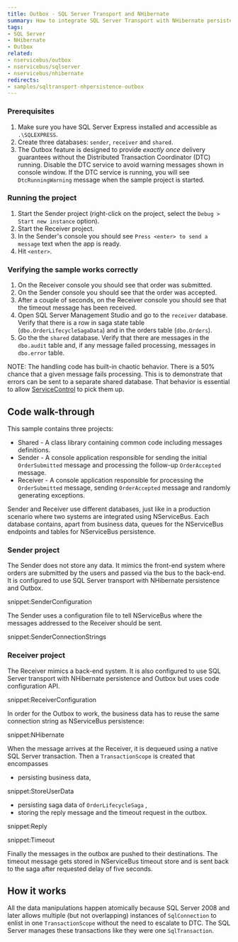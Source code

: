 ```yaml
---
title: Outbox - SQL Server Transport and NHibernate
summary: How to integrate SQL Server Transport with NHibernate persistence using outbox
tags:
- SQL Server
- NHibernate
- Outbox
related:
- nservicebus/outbox
- nservicebus/sqlserver
- nservicebus/nhibernate
redirects:
- samples/sqltransport-nhpersistence-outbox
---
```


### Prerequisites
 1. Make sure you have SQL Server Express installed and accessible as `.\SQLEXPRESS`. 
 2. Create three databases: `sender`, `receiver` and `shared`.
 3. The Outbox feature is designed to provide *exactly once* delivery guarantees without the Distributed Transaction Coordinator (DTC) running. Disable the DTC service to avoid warning messages shown in console window. If the DTC service is running, you will see `DtcRunningWarning` message when the sample project is started. 

### Running the project
 1. Start the Sender project (right-click on the project, select the `Debug > Start new instance` option).
 2. Start the Receiver project.
 3. In the Sender's console you should see `Press <enter> to send a message` text when the app is ready.
 4. Hit `<enter>`.

### Verifying the sample works correctly
 1. On the Receiver console you should see that order was submitted.
 2. On the Sender console you should see that the order was accepted.
 3. After a couple of seconds, on the Receiver console you should see that the timeout message has been received.
 4. Open SQL Server Management Studio and go to the `receiver` database. Verify that there is a row in saga state table (`dbo.OrderLifecycleSagaData`) and in the orders table (`dbo.Orders`).
 5. Go the the `shared` database. Verify that there are messages in the `dbo.audit` table and, if any message failed processing, messages in `dbo.error` table.

NOTE: The handling code has built-in chaotic behavior. There is a 50% chance that a given message fails processing. This is to demonstrate that errors can be sent to a separate shared database. That behavior is essential to allow [ServiceControl](/platform/#servicecontrol-the-foundation) to pick them up.


## Code walk-through

This sample contains three projects:

 * Shared - A class library containing common code including messages definitions.
 * Sender - A console application responsible for sending the initial `OrderSubmitted` message and processing the follow-up `OrderAccepted` message.
 * Receiver - A console application responsible for processing the `OrderSubmitted` message, sending `OrderAccepted` message and randomly generating exceptions.

Sender and Receiver use different databases, just like in a production scenario where two systems are integrated using NServiceBus. Each database contains, apart from business data, queues for the NServiceBus endpoints and tables for NServiceBus persistence.


### Sender project

The Sender does not store any data. It mimics the front-end system where orders are submitted by the users and passed via the bus to the back-end. It is configured to use SQL Server transport with NHibernate persistence and Outbox.

snippet:SenderConfiguration

The Sender uses a configuration file to tell NServiceBus where the messages addressed to the Receiver should be sent.

snippet:SenderConnectionStrings


### Receiver project

The Receiver mimics a back-end system. It is also configured to use SQL Server transport with NHibernate persistence and Outbox but uses code configuration API.

snippet:ReceiverConfiguration

In order for the Outbox to work, the business data has to reuse the same connection string as NServiceBus persistence:

snippet:NHibernate

When the message arrives at the Receiver, it is dequeued using a native SQL Server transaction. Then a `TransactionScope` is created that encompasses
 * persisting business data,

snippet:StoreUserData

 * persisting saga data of `OrderLifecycleSaga` ,
 * storing the reply message and the timeout request in the outbox.

snippet:Reply

snippet:Timeout

Finally the messages in the outbox are pushed to their destinations. The timeout message gets stored in NServiceBus timeout store and is sent back to the saga after requested delay of five seconds.


## How it works

All the data manipulations happen atomically because SQL Server 2008 and later allows multiple (but not overlapping) instances of `SqlConnection` to enlist in one `TransactionScope` without the need to escalate to DTC. The SQL Server manages these transactions like they were one `SqlTransaction`.
